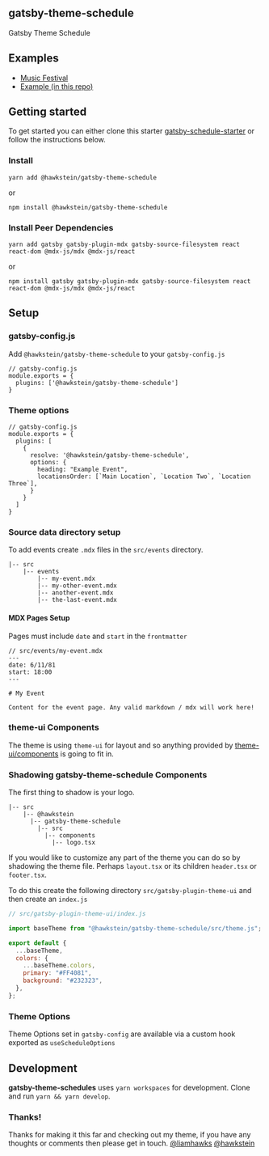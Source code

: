 ## gatsby-theme-schedule

Gatsby Theme Schedule

## Examples

- [Music Festival](https://gatsby-theme-schedule-festival.netlify.com/)
- [Example (in this repo)](https://gatsby-theme-schedule.netlify.com/)

## Getting started

To get started you can either clone this starter [gatsby-schedule-starter](https://github.com/hawkstein/gatsby-schedule-starter) or follow the instructions below.

### Install

```
yarn add @hawkstein/gatsby-theme-schedule
```

or

```
npm install @hawkstein/gatsby-theme-schedule
```

### Install Peer Dependencies

```
yarn add gatsby gatsby-plugin-mdx gatsby-source-filesystem react react-dom @mdx-js/mdx @mdx-js/react
```

or

```
npm install gatsby gatsby-plugin-mdx gatsby-source-filesystem react react-dom @mdx-js/mdx @mdx-js/react
```

## Setup

### gatsby-config.js

Add `@hawkstein/gatsby-theme-schedule` to your `gatsby-config.js`

```
// gatsby-config.js
module.exports = {
  plugins: ['@hawkstein/gatsby-theme-schedule']
}
```

### Theme options

```
// gatsby-config.js
module.exports = {
  plugins: [
    {
      resolve: '@hawkstein/gatsby-theme-schedule',
      options: {
        heading: "Example Event",
        locationsOrder: [`Main Location`, `Location Two`, `Location Three`],
      }
    }
  ]
}
```

### Source data directory setup

To add events create `.mdx` files in the `src/events` directory.

<!-- prettier-ignore -->
```
|-- src
    |-- events
        |-- my-event.mdx
        |-- my-other-event.mdx
        |-- another-event.mdx
        |-- the-last-event.mdx

```

#### MDX Pages Setup

Pages must include `date` and `start` in the `frontmatter`

```
// src/events/my-event.mdx
---
date: 6/11/81
start: 18:00
---

# My Event

Content for the event page. Any valid markdown / mdx will work here!

```

### theme-ui Components

The theme is using `theme-ui` for layout and so anything provided by [theme-ui/components](https://theme-ui.com/components) is going to fit in.

### Shadowing gatsby-theme-schedule Components

The first thing to shadow is your logo.

```
|-- src
    |-- @hawkstein
      |-- gatsby-theme-schedule
        |-- src
          |-- components
            |-- logo.tsx
```

If you would like to customize any part of the theme you can do so by shadowing the theme file. Perhaps `layout.tsx` or its children `header.tsx` or `footer.tsx`.

To do this create the following directory `src/gatsby-plugin-theme-ui` and then create an `index.js`

```javascript
// src/gatsby-plugin-theme-ui/index.js

import baseTheme from "@hawkstein/gatsby-theme-schedule/src/theme.js";

export default {
  ...baseTheme,
  colors: {
    ...baseTheme.colors,
    primary: "#FF4081",
    background: "#232323",
  },
};
```

### Theme Options

Theme Options set in `gatsby-config` are available via a custom hook exported as `useScheduleOptions`

## Development

**gatsby-theme-schedules** uses `yarn workspaces` for development. Clone and run `yarn && yarn develop`.

### Thanks!

Thanks for making it this far and checking out my theme, if you have any thoughts or comments then please get in touch.
[@liamhawks](https://twitter.com/liamhawks)
[@hawkstein](https://github.com/hawkstein)
